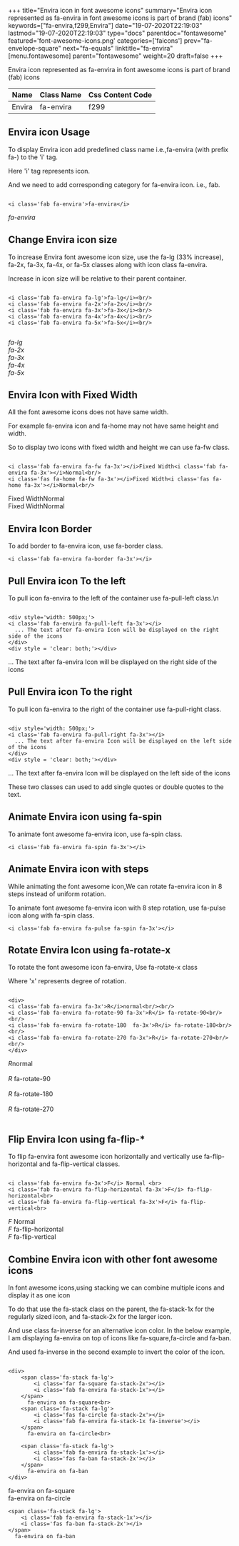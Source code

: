 +++
title="Envira icon in font awesome icons"
summary="Envira icon represented as fa-envira in font awesome icons is part of brand (fab) icons"
keywords=["fa-envira,f299,Envira"]
date="19-07-2020T22:19:03"
lastmod="19-07-2020T22:19:03"
type="docs"
parentdoc="fontawesome"
featured='font-awesome-icons.png'
categories=['faicons']
prev="fa-envelope-square"
next="fa-equals"
linktitle="fa-envira"
[menu.fontawesome]
parent="fontawesome"
weight=20
draft=false
+++


Envira icon represented as fa-envira in font awesome icons is part of brand (fab) icons

<div class='table-responsive'><table class='table'><thead><tr><th>Name</th><th>Class Name</th><th>Css Content Code</th></tr></thead><tbody><tr><td>Envira</td><td>fa-envira</td><td>f299</td></tr></tbody></table></div>



## Envira icon Usage

To display Envira icon add predefined class name i.e.,fa-envira (with prefix fa-) to the 'i' tag.

Here 'i' tag represents icon.

And we need to add corresponding category for fa-envira icon. i.e., fab.


```

<i class='fab fa-envira'>fa-envira</i>
```

<i class='fab fa-envira'>fa-envira</i>




## Change Envira icon size
To increase Envira font awesome icon size, use the fa-lg (33% increase), fa-2x, fa-3x, fa-4x, or fa-5x classes along with icon class fa-envira.

Increase in icon size will be relative to their parent container. 

```

<i class='fab fa-envira fa-lg'>fa-lg</i><br/>
<i class='fab fa-envira fa-2x'>fa-2x</i><br/>
<i class='fab fa-envira fa-3x'>fa-3x</i><br/>
<i class='fab fa-envira fa-4x'>fa-4x</i><br/>
<i class='fab fa-envira fa-5x'>fa-5x</i><br/>
            
```

<i class='fab fa-envira fa-lg'>fa-lg</i><br/>
<i class='fab fa-envira fa-2x'>fa-2x</i><br/>
<i class='fab fa-envira fa-3x'>fa-3x</i><br/>
<i class='fab fa-envira fa-4x'>fa-4x</i><br/>
<i class='fab fa-envira fa-5x'>fa-5x</i><br/>
            



## Envira Icon with Fixed Width 

All the font awesome icons does not have same width.

For example fa-envira icon and fa-home may not have same height and width.

So to display two icons with fixed width and height we can use fa-fw class.


```

<i class='fab fa-envira fa-fw fa-3x'></i>Fixed Width<i class='fab fa-envira fa-3x'></i>Normal<br/>
<i class='fas fa-home fa-fw fa-3x'></i>Fixed Width<i class='fas fa-home fa-3x'></i>Normal<br/>
```

<i class='fab fa-envira fa-fw fa-3x'></i>Fixed Width<i class='fab fa-envira fa-3x'></i>Normal<br/>
<i class='fas fa-home fa-fw fa-3x'></i>Fixed Width<i class='fas fa-home fa-3x'></i>Normal<br/>



## Envira Icon Border 

To add border to fa-envira icon, use fa-border class.


```
<i class='fab fa-envira fa-border fa-3x'></i>

```
<i class='fab fa-envira fa-border fa-3x'></i>





## Pull Envira icon To the left

To pull icon fa-envira to the left of the container use fa-pull-left class.\n

```

<div style='width: 500px;'>
<i class='fab fa-envira fa-pull-left fa-3x'></i>
  ... The text after fa-envira Icon will be displayed on the right side of the icons
</div>
<div style = 'clear: both;'></div>
```

<div style='width: 500px;'>
<i class='fab fa-envira fa-pull-left fa-3x'></i>
  ... The text after fa-envira Icon will be displayed on the right side of the icons
</div>
<div style = 'clear: both;'></div>




## Pull Envira icon To the right
To pull icon fa-envira to the right of the container use fa-pull-right class.

```

<div style='width: 500px;'>
<i class='fab fa-envira fa-pull-right fa-3x'></i>
  ... The text after fa-envira Icon will be displayed on the left side of the icons
</div>
<div style = 'clear: both;'></div>
```

<div style='width: 500px;'>
<i class='fab fa-envira fa-pull-right fa-3x'></i>
  ... The text after fa-envira Icon will be displayed on the left side of the icons
</div>
<div style = 'clear: both;'></div>

These two classes can used to add single quotes or double quotes to the text.


## Animate Envira icon using fa-spin
To animate font awesome fa-envira icon, use fa-spin class.

```
<i class='fab fa-envira fa-spin fa-3x'></i>
```
<i class='fab fa-envira fa-spin fa-3x'></i>




## Animate Envira icon with steps
While animating the font awesome icon,We can rotate fa-envira icon in 8 steps instead of uniform rotation.

To animate font awesome fa-envira icon with 8 step rotation, use fa-pulse icon along with fa-spin class.


```
<i class='fab fa-envira fa-pulse fa-spin fa-3x'></i>

```
<i class='fab fa-envira fa-pulse fa-spin fa-3x'></i>





## Rotate Envira Icon using fa-rotate-x
To rotate the font awesome icon fa-envira, Use fa-rotate-x class

Where 'x' represents degree of rotation.


```

<div>
<i class='fab fa-envira fa-3x'>R</i>normal<br/><br/>
<i class='fab fa-envira fa-rotate-90 fa-3x'>R</i> fa-rotate-90<br/><br/> 
<i class='fab fa-envira fa-rotate-180  fa-3x'>R</i> fa-rotate-180<br/><br/> 
<i class='fab fa-envira fa-rotate-270 fa-3x'>R</i> fa-rotate-270<br/><br/>
</div>
```

<div>
<i class='fab fa-envira fa-3x'>R</i>normal<br/><br/>
<i class='fab fa-envira fa-rotate-90 fa-3x'>R</i> fa-rotate-90<br/><br/> 
<i class='fab fa-envira fa-rotate-180  fa-3x'>R</i> fa-rotate-180<br/><br/> 
<i class='fab fa-envira fa-rotate-270 fa-3x'>R</i> fa-rotate-270<br/><br/>
</div>




## Flip Envira Icon using fa-flip-*
To flip fa-envira font awesome icon horizontally and vertically use fa-flip-horizontal and fa-flip-vertical classes. 

```

<i class='fab fa-envira fa-3x'>F</i> Normal <br>
<i class='fab fa-envira fa-flip-horizontal fa-3x'>F</i> fa-flip-horizontal<br>
<i class='fab fa-envira fa-flip-vertical fa-3x'>F</i> fa-flip-vertical<br>
```

<i class='fab fa-envira fa-3x'>F</i> Normal <br>
<i class='fab fa-envira fa-flip-horizontal fa-3x'>F</i> fa-flip-horizontal<br>
<i class='fab fa-envira fa-flip-vertical fa-3x'>F</i> fa-flip-vertical<br>




## Combine Envira icon with other font awesome icons
In font awesome icons,using stacking we can combine multiple icons and display it as one icon 

To do that use the fa-stack class on the parent, the fa-stack-1x for the regularly sized icon, and fa-stack-2x for the larger icon.

And use class fa-inverse for an alternative icon color. 
In the below example, I am displaying fa-envira on top of icons like fa-square,fa-circle and fa-ban.

And used fa-inverse in the second example to invert the color of the icon.

```

<div>
    <span class='fa-stack fa-lg'>
        <i class='far fa-square fa-stack-2x'></i>
        <i class='fab fa-envira fa-stack-1x'></i>
    </span>
      fa-envira on fa-square<br>
    <span class='fa-stack fa-lg'>
        <i class='fas fa-circle fa-stack-2x'></i>
        <i class='fab fa-envira fa-stack-1x fa-inverse'></i>
    </span>
      fa-envira on fa-circle<br>

    <span class='fa-stack fa-lg'>
        <i class='fab fa-envira fa-stack-1x'></i>
        <i class='fas fa-ban fa-stack-2x'></i>
    </span>
      fa-envira on fa-ban
</div>
```

<div>
    <span class='fa-stack fa-lg'>
        <i class='far fa-square fa-stack-2x'></i>
        <i class='fab fa-envira fa-stack-1x'></i>
    </span>
      fa-envira on fa-square<br>
    <span class='fa-stack fa-lg'>
        <i class='fas fa-circle fa-stack-2x'></i>
        <i class='fab fa-envira fa-stack-1x fa-inverse'></i>
    </span>
      fa-envira on fa-circle<br>

    <span class='fa-stack fa-lg'>
        <i class='fab fa-envira fa-stack-1x'></i>
        <i class='fas fa-ban fa-stack-2x'></i>
    </span>
      fa-envira on fa-ban
</div>






